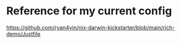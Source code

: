 # Reference for my current config
https://github.com/ryan4yin/nix-darwin-kickstarter/blob/main/rich-demo/Justfile
